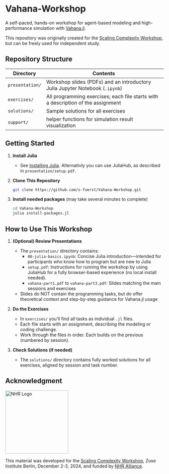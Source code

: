 # Vahana-Workshop

A self-paced, hands-on workshop for agent-based modeling and high-performance simulation with [Vahana.jl](https://github.com/s-fuerst/Vahana.jl).

This repository was originally created for the [Scaling Complexity Workshop](https://indico.kit.edu/event/4657/), but can be freely used for independent study.

## Repository Structure

| Directory       | Contents                                                                         |
|-----------------|----------------------------------------------------------------------------------|
| `presentation/` | Workshop slides (PDFs) and an introductory Julia Jupyter Notebook (`.ipynb`)     |
| `exercises/`    | All programming exercises; each file starts with a description of the assignment |
| `solutions/`    | Sample solutions for all exercises                                               |
| `support/`      | helper functions for simulation result visualization                             |

## Getting Started

1. **Install Julia**
    - See [Installing Julia](https://julialang.org/install/). Alternativly you can use JuliaHub, as described in `presentation/setup.pdf`.

2. **Clone This Repository**
    ```bash
    git clone https://github.com/s-fuerst/Vahana-Workshop.git
	```
	
3. **Install needed packages** (may take several minutes to complete)	
    ```bash
    cd Vahana-Workshop
	julia install-packages.jl
    ```

## How to Use This Workshop

1. **(Optional) Review Presentations**
    - The `presentation/` directory contains:
		- `00-julia-basics.ipynb`: Concise Julia introduction—intended for participants who know how to program but are new to Julia
        - `setup.pdf`: Instructions for running the workshop by using JuliaHub for a fully browser-based experience (no local install needed). 
        - `vahana-part1.pdf` to `vahana-part3.pdf`: Slides matching the main sessions and exercises
    - Slides do NOT contain the programming tasks, but do offer theoretical context and step-by-step guidance for Vahana.jl usage

2. **Do the Exercises**
    - In `exercises/` you’ll find all tasks as individual `.jl` files.
    - Each file starts with an assignment, describing the modeling or coding challenge.
    - Work through the files in order. Each builds on the previous (numbered by session).

3. **Check Solutions (if needed)**
    - The `solutions/` directory contains fully worked solutions for all exercises, aligned by session and task number. 


## Acknowledgment

<img src="images/NHR-logo.png" alt="NHR Logo" width="200">

This material was developed for the [Scaling Complexity
Workshop](https://indico.scc.kit.edu/event/3649/), Zuse Institute
Berlin, December 2-3, 2024, and funded by [NHR Alliance](https://www.nhr-verein.de/en).


